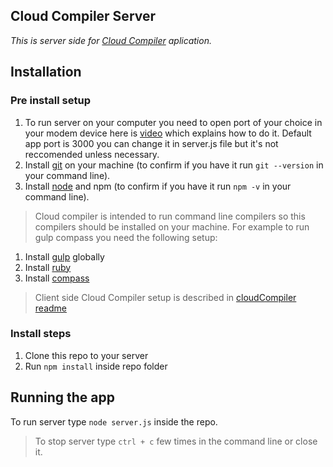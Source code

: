 ## Cloud Compiler Server
*This is server side for [Cloud Compiler](https://github.com/DarthMarcius/cloudCompiler) aplication.*

## Installation
### Pre install setup
1. To run server on your computer you need to open port of your choice in your modem device here is [video](https://www.youtube.com/watch?v=pIK-RpVNAM8) which explains how to do it. Default app port is 3000 you can change it in server.js file but it's not reccomended unless necessary.
2. Install [git](https://git-scm.com/) on your machine (to confirm if you have it run ```git --version``` in your command line).
3. Install [node](https://nodejs.org/en/) and npm (to confirm if you have it run ```npm -v``` in your command line).

>Cloud compiler is intended to run command line compilers so this compilers should be installed on your machine. For example to run gulp compass you need the following setup:
1. Install [gulp](https://github.com/gulpjs/gulp/blob/master/docs/getting-started.md) globally
2. Install [ruby](http://rubyinstaller.org/downloads/)
3. Install [compass](http://compass-style.org/install/)

>Client side Cloud Compiler setup is described in [cloudCompiler readme](https://github.com/DarthMarcius/cloudCompiler)

### Install steps
1. Clone this repo to your server
2. Run ```npm install``` inside repo folder

## Running the app
To run server type ```node server.js``` inside the repo.

>To stop server type ```ctrl + c``` few times in the command line or close it.
